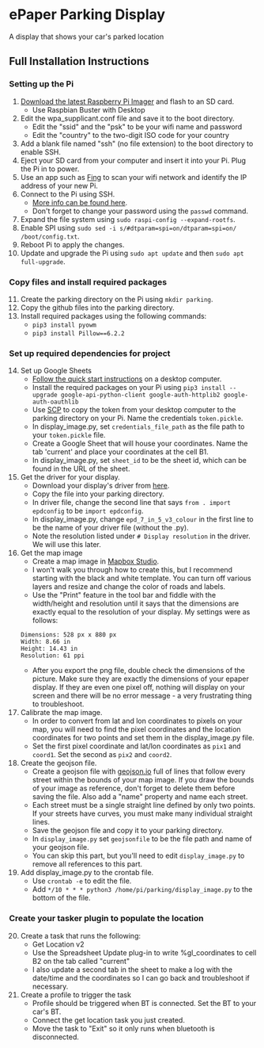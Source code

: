 # ePaper Parking Display
A display that shows your car's parked location

## Full Installation Instructions
### Setting up the Pi
1. [Download the latest Raspberry Pi Imager](https://www.raspberrypi.org/downloads/) and flash to an SD card.
   - Use Raspbian Buster with Desktop
2. Edit the wpa_supplicant.conf file and save it to the boot directory.
   - Edit the "ssid" and the "psk" to be your wifi name and password
   - Edit the "country" to the two-digit ISO code for your country
3. Add a blank file named "ssh" (no file extension) to the boot directory to enable SSH.
4. Eject your SD card from your computer and insert it into your Pi. Plug the Pi in to power.
5. Use an app such as [Fing](https://www.fing.com/) to scan your wifi network and identify the IP address of your new Pi.
6. Connect to the Pi using SSH.
   - [More info can be found here](https://www.raspberrypi.org/documentation/remote-access/README.md). 
   - Don't forget to change your password using the `passwd` command.
7. Expand the file system using `sudo raspi-config --expand-rootfs`.
8. Enable SPI using `sudo sed -i s/#dtparam=spi=on/dtparam=spi=on/ /boot/config.txt`.
9. Reboot Pi to apply the changes.
10. Update and upgrade the Pi using `sudo apt update` and then `sudo apt full-upgrade`.

### Copy files and install required packages
11. Create the parking directory on the Pi using `mkdir parking`.
12. Copy the github files into the parking directory.
13. Install required packages using the following commands:
    - `pip3 install pyowm`
    - `pip3 install Pillow==6.2.2`

### Set up required dependencies for project
14. Set up Google Sheets
    - [Follow the quick start instructions](https://developers.google.com/sheets/api/quickstart/python) on a desktop computer.
    - Install the required packages on your Pi using `pip3 install --upgrade google-api-python-client google-auth-httplib2 google-auth-oauthlib`
    - Use [SCP](https://www.raspberrypi.org/documentation/remote-access/ssh/scp.md) to copy the token from your desktop computer to the parking directory on your Pi. Name the credentials `token.pickle`.
    - In display_image.py, set `credentials_file_path` as the file path to your `token.pickle` file.
    - Create a Google Sheet that will house your coordinates. Name the tab 'current' and place your coordinates at the cell B1.
    - In display_image.py, set `sheet_id` to be the sheet id, which can be found in the URL of the sheet.
15. Get the driver for your display.
    - Download your display's driver from [here](https://github.com/waveshare/e-Paper/tree/master/RaspberryPi%26JetsonNano/python/lib/waveshare_epd).
    - Copy the file into your parking directory.
    - In driver file, change the second line that says `from . import epdconfig` to be `import epdconfig`.
    - In display_image.py, change `epd_7_in_5_v3_colour` in the first line to be the name of your driver file (without the .py).
    - Note the resolution listed under `# Display resolution` in the driver. We will use this later.
16. Get the map image
    - Create a map image in [Mapbox Studio](https://studio.mapbox.com/).
    - I won't walk you through how to create this, but I recommend starting with the black and white template. You can turn off various layers and resize and change the color of roads and labels.
    - Use the "Print" feature in the tool bar and fiddle with the width/height and resolution until it says that the dimensions are exactly equal to the resolution of your display. My settings were as follows:
    ```
    Dimensions: 528 px x 880 px
    Width: 8.66 in
    Height: 14.43 in
    Resolution: 61 ppi
    ```
    - After you export the png file, double check the dimensions of the picture. Make sure they are exactly the dimensions of your epaper display. If they are even one pixel off, nothing will display on your screen and there will be no error message - a very frustrating thing to troubleshoot.
17. Calibrate the map image.
    - In order to convert from lat and lon coordinates to pixels on your map, you will need to find the pixel coordinates and the location coordinates for two points and set them in the display_image.py file.
    - Set the first pixel coordinate and lat/lon coordinates as `pix1` and `coord1`. Set the second as `pix2` and `coord2`.
18. Create the geojson file.
    - Create a geojson file with [geojson.io](http://geojson.io/) full of lines that follow every street within the bounds of your map image. If you draw the bounds of your image as reference, don't forget to delete them before saving the file. Also add a "name" property and name each street.
    - Each street must be a single straight line defined by only two points. If your streets have curves, you must make many individual straight lines.
    - Save the geojson file and copy it to your parking directory.
    - In `display_image.py` set `geojsonfile` to be the file path and name of your geojson file.
    - You can skip this part, but you'll need to edit `display_image.py` to remove all references to this part.
19. Add display_image.py to the crontab file.
    - Use `crontab -e` to edit the file.
    - Add `*/10 * * * python3 /home/pi/parking/display_image.py` to the bottom of the file.

### Create your tasker plugin to populate the location
20. Create a task that runs the following:
    - Get Location v2
    - Use the Spreadsheet Update plug-in to write %gl_coordinates to cell B2 on the tab called "current"
    - I also update a second tab in the sheet to make a log with the date/time and the coordinates so I can go back and troubleshoot if necessary.
21. Create a profile to trigger the task
    - Profile should be triggered when BT is connected. Set the BT to your car's BT.
    - Connect the get location task you just created.
    - Move the task to "Exit" so it only runs when bluetooth is disconnected.
